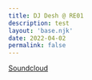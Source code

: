 ```yaml
---
title: DJ Desh @ RE01
description: test
layout: 'base.njk'
date: 2022-04-02
permalink: false
---
```


[Soundcloud](https://soundcloud.com/djdeshek/dj-desh-reverse-engineering-020422?in=reverse-engineering-bln/sets/001a1)